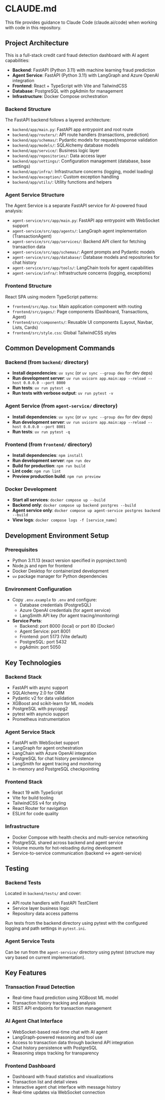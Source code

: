 # CLAUDE.md

This file provides guidance to Claude Code (claude.ai/code) when working with code in this repository.

## Project Architecture

This is a full-stack credit card fraud detection dashboard with AI agent capabilities:

- **Backend**: FastAPI (Python 3.11) with machine learning fraud prediction
- **Agent Service**: FastAPI (Python 3.11) with LangGraph and Azure OpenAI integration
- **Frontend**: React + TypeScript with Vite and TailwindCSS
- **Database**: PostgreSQL with pgAdmin for management
- **Infrastructure**: Docker Compose orchestration

### Backend Structure

The FastAPI backend follows a layered architecture:

- `backend/app/main.py`: FastAPI app entrypoint and root route
- `backend/app/routers/`: API route handlers (transactions, prediction)
- `backend/app/schemas/`: Pydantic models for request/response validation
- `backend/app/models/`: SQLAlchemy database models
- `backend/app/service/`: Business logic layer
- `backend/app/repositories/`: Data access layer
- `backend/app/settings/`: Configuration management (database, base settings)
- `backend/app/infra/`: Infrastructure concerns (logging, model loading)
- `backend/app/exception/`: Custom exception handling
- `backend/app/utils/`: Utility functions and helpers

### Agent Service Structure

The Agent Service is a separate FastAPI service for AI-powered fraud analysis:

- `agent-service/src/app/main.py`: FastAPI app entrypoint with WebSocket support
- `agent-service/src/app/agents/`: LangGraph agent implementation (TransactionAgent)
- `agent-service/src/app/services/`: Backend API client for fetching transaction data
- `agent-service/src/app/schemas/`: Agent prompts and Pydantic models
- `agent-service/src/app/database/`: Database models and repositories for chat history
- `agent-service/src/app/tools/`: LangChain tools for agent capabilities
- `agent-service/infra/`: Infrastructure concerns (logging, exceptions)

### Frontend Structure

React SPA using modern TypeScript patterns:

- `frontend/src/App.tsx`: Main application component with routing
- `frontend/src/pages/`: Page components (Dashboard, Transactions, Agent)
- `frontend/src/components/`: Reusable UI components (Layout, Navbar, Lists, Cards)
- `frontend/src/style.css`: Global TailwindCSS styles

## Common Development Commands

### Backend (from `backend/` directory)

- **Install dependencies**: `uv sync` (or `uv sync --group dev` for dev deps)
- **Run development server**: `uv run uvicorn app.main:app --reload --host 0.0.0.0 --port 8000`
- **Run tests**: `uv run pytest -q`
- **Run tests with verbose output**: `uv run pytest -v`

### Agent Service (from `agent-service/` directory)

- **Install dependencies**: `uv sync` (or `uv sync --group dev` for dev deps)
- **Run development server**: `uv run uvicorn app.main:app --reload --host 0.0.0.0 --port 8001`
- **Run tests**: `uv run pytest -q`

### Frontend (from `frontend/` directory)

- **Install dependencies**: `npm install`
- **Run development server**: `npm run dev`
- **Build for production**: `npm run build`
- **Lint code**: `npm run lint`
- **Preview production build**: `npm run preview`

### Docker Development

- **Start all services**: `docker compose up --build`
- **Backend only**: `docker compose up backend postgres --build`
- **Agent service only**: `docker compose up agent-service postgres backend --build`
- **View logs**: `docker compose logs -f [service_name]`

## Development Environment Setup

### Prerequisites
- Python 3.11.13 (exact version specified in pyproject.toml)
- Node.js and npm for frontend
- Docker Desktop for containerized development
- `uv` package manager for Python dependencies

### Environment Configuration
- Copy `.env.example` to `.env` and configure:
  - Database credentials (PostgreSQL)
  - Azure OpenAI credentials (for agent service)
  - LangSmith API key (for agent tracing/monitoring)
- **Service Ports**:
  - Backend: port 8000 (local) or port 80 (Docker)
  - Agent Service: port 8001
  - Frontend: port 5173 (Vite default)
  - PostgreSQL: port 5432
  - pgAdmin: port 5050

## Key Technologies

### Backend Stack
- FastAPI with async support
- SQLAlchemy 2.0 for ORM
- Pydantic v2 for data validation
- XGBoost and scikit-learn for ML models
- PostgreSQL with psycopg2
- pytest with asyncio support
- Prometheus instrumentation

### Agent Service Stack
- FastAPI with WebSocket support
- LangGraph for agent orchestration
- LangChain with Azure OpenAI integration
- PostgreSQL for chat history persistence
- LangSmith for agent tracing and monitoring
- In-memory and PostgreSQL checkpointing

### Frontend Stack
- React 19 with TypeScript
- Vite for build tooling
- TailwindCSS v4 for styling
- React Router for navigation
- ESLint for code quality

### Infrastructure
- Docker Compose with health checks and multi-service networking
- PostgreSQL shared across backend and agent service
- Volume mounts for hot-reloading during development
- Service-to-service communication (backend ↔ agent-service)

## Testing

### Backend Tests
Located in `backend/tests/` and cover:
- API route handlers with FastAPI TestClient
- Service layer business logic
- Repository data access patterns

Run tests from the backend directory using pytest with the configured logging and path settings in `pytest.ini`.

### Agent Service Tests
Can be run from the `agent-service/` directory using pytest (structure may vary based on current implementation).

## Key Features

### Transaction Fraud Detection
- Real-time fraud prediction using XGBoost ML model
- Transaction history tracking and analysis
- REST API endpoints for transaction management

### AI Agent Chat Interface
- WebSocket-based real-time chat with AI agent
- LangGraph-powered reasoning and tool use
- Access to transaction data through backend API integration
- Chat history persistence with PostgreSQL
- Reasoning steps tracking for transparency

### Frontend Dashboard
- Dashboard with fraud statistics and visualizations
- Transaction list and detail views
- Interactive agent chat interface with message history
- Real-time updates via WebSocket connection